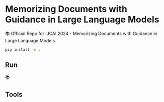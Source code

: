 # Memorizing Documents with Guidance in Large Language Models

📚 Official Repo for IJCAI 2024 - Memorizing Documents with Guidance in Large Language Models


```bash
pip install -e .
```

## Run 
📚 



## Tools 
